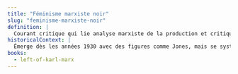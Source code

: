 ```yaml
---
title: "Féminisme marxiste noir"
slug: "feminisme-marxiste-noir"
definition: |
  Courant critique qui lie analyse marxiste de la production et critique du racisme et du patriarcat. Pour Jones, les droits des femmes noires sont constitutifs de la lutte des classes.
historicalContext: |
  Émerge dès les années 1930 avec des figures comme Jones, mais se systématise dans les années 1970 avec des collectifs comme le Combahee River Collective. Il pense l’unité des luttes contre l’exploitation.
books:
  - left-of-karl-marx
---
```

